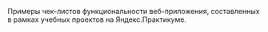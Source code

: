Примеры чек-листов функциональности веб-приложения, составленных в рамках учебных проектов на Яндекс.Практикуме.
